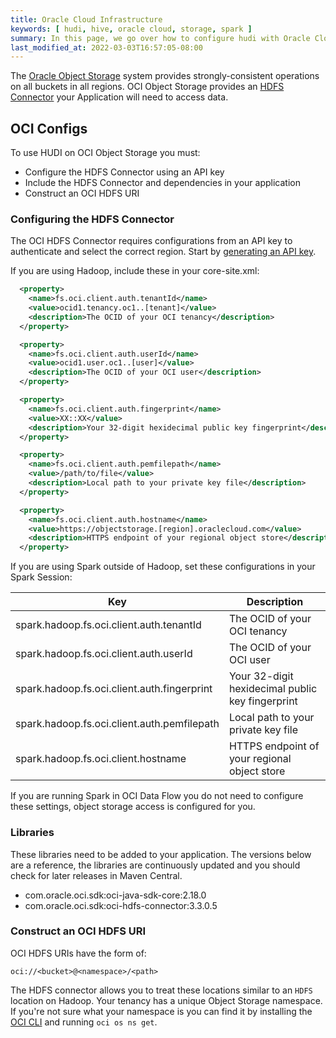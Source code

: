 ```yaml
---
title: Oracle Cloud Infrastructure
keywords: [ hudi, hive, oracle cloud, storage, spark ]
summary: In this page, we go over how to configure hudi with Oracle Cloud Infrastructure Object Storage.
last_modified_at: 2022-03-03T16:57:05-08:00
---
```

The [Oracle Object Storage](https://docs.oracle.com/en-us/iaas/Content/Object/Concepts/objectstorageoverview.htm) system provides strongly-consistent operations on all buckets in all regions. OCI Object Storage provides an [HDFS Connector](https://docs.oracle.com/en-us/iaas/Content/API/SDKDocs/hdfsconnector.htm) your Application will need to access data.

## OCI Configs

To use HUDI on OCI Object Storage you must:

- Configure the HDFS Connector using an API key
- Include the HDFS Connector and dependencies in your application
- Construct an OCI HDFS URI

### Configuring the HDFS Connector

The OCI HDFS Connector requires configurations from an API key to authenticate and select the correct region. Start by [generating an API key](https://docs.oracle.com/en-us/iaas/Content/API/Concepts/apisigningkey.htm).

If you are using Hadoop, include these in your core-site.xml:

```xml
  <property>
    <name>fs.oci.client.auth.tenantId</name>
    <value>ocid1.tenancy.oc1..[tenant]</value>
    <description>The OCID of your OCI tenancy</description>
  </property>

  <property>
    <name>fs.oci.client.auth.userId</name>
    <value>ocid1.user.oc1..[user]</value>
    <description>The OCID of your OCI user</description>
  </property>

  <property>
    <name>fs.oci.client.auth.fingerprint</name>
    <value>XX::XX</value>
    <description>Your 32-digit hexidecimal public key fingerprint</description>
  </property>

  <property>
    <name>fs.oci.client.auth.pemfilepath</name>
    <value>/path/to/file</value>
    <description>Local path to your private key file</description>
  </property>

  <property>
    <name>fs.oci.client.auth.hostname</name>
    <value>https://objectstorage.[region].oraclecloud.com</value>
    <description>HTTPS endpoint of your regional object store</description>
  </property>
```

If you are using Spark outside of Hadoop, set these configurations in your Spark Session:

| Key                                         | Description                                      |
| ------------------------------------------- | ------------------------------------------------ |
| spark.hadoop.fs.oci.client.auth.tenantId    | The OCID of your OCI tenancy                     |
| spark.hadoop.fs.oci.client.auth.userId      | The OCID of your OCI user                        |
| spark.hadoop.fs.oci.client.auth.fingerprint | Your 32-digit hexidecimal public key fingerprint |
| spark.hadoop.fs.oci.client.auth.pemfilepath | Local path to your private key file              |
| spark.hadoop.fs.oci.client.hostname         | HTTPS endpoint of your regional object store     |

If you are running Spark in OCI Data Flow you do not need to configure these settings, object storage access is configured for you.

### Libraries

These libraries need to be added to your application. The versions below are a reference, the libraries are continuously updated and you should check for later releases in Maven Central.

- com.oracle.oci.sdk:oci-java-sdk-core:2.18.0
- com.oracle.oci.sdk:oci-hdfs-connector:3.3.0.5

### Construct an OCI HDFS URI

OCI HDFS URIs have the form of:

`oci://<bucket>@<namespace>/<path>`

The HDFS connector allows you to treat these locations similar to an `HDFS` location on Hadoop. Your tenancy has a unique Object Storage namespace. If you're not sure what your namespace is you can find it by installing the [OCI CLI](https://docs.oracle.com/en-us/iaas/Content/API/SDKDocs/cliinstall.htm) and running `oci os ns get`.